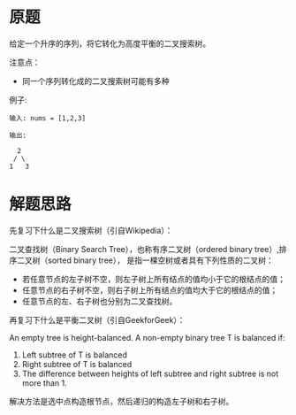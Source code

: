 # 原题
给定一个升序的序列，将它转化为高度平衡的二叉搜索树。

注意点：

  - 同一个序列转化成的二叉搜索树可能有多种

例子:

```
输入: nums = [1,2,3]

输出:

  2
 / \
1   3
```

# 解题思路
先复习下什么是二叉搜索树（引自Wikipedia）：

二叉查找树（Binary Search Tree），也称有序二叉树（ordered binary tree）,排序二叉树（sorted binary tree），
是指一棵空树或者具有下列性质的二叉树：

  - 若任意节点的左子树不空，则左子树上所有结点的值均小于它的根结点的值；
  - 任意节点的右子树不空，则右子树上所有结点的值均大于它的根结点的值；
  - 任意节点的左、右子树也分别为二叉查找树。

再复习下什么是平衡二叉树（引自GeekforGeek）：

An empty tree is height-balanced. A non-empty binary tree T is balanced if:
   1) Left subtree of T is balanced
   2) Right subtree of T is balanced
   3) The difference between heights of left subtree and right subtree is not more than 1.  

解决方法是选中点构造根节点，然后递归的构造左子树和右子树。
